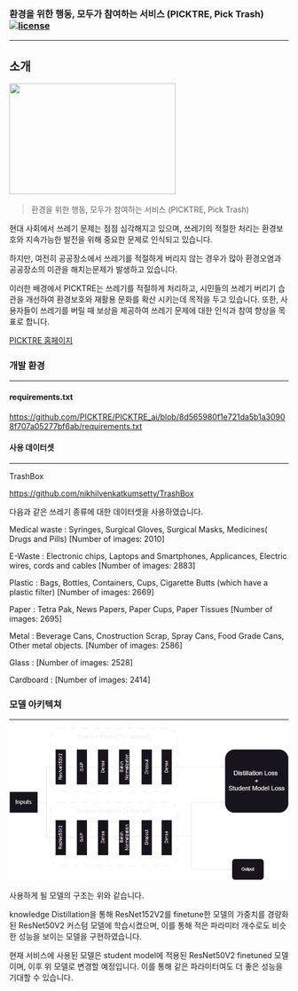 ### 환경을 위한 행동, 모두가 참여하는 서비스 (PICKTRE, Pick Trash) [![license](https://img.shields.io/badge/License-GPL-7F5AB6)](https://github.com/PICKTRE/PICKTRE_ai/blob/main/LICENSE)
---


## 소개
<img src="https://github.com/PICKTRE/PICKTRE_backend/assets/101933437/bb49dce2-a814-4722-8545-8b91e318f268" width="300" height="200">
<br>

> 환경을 위한 행동, 모두가 참여하는 서비스 (PICKTRE, Pick Trash)

현대 사회에서 쓰레기 문제는 점점 심각해지고 있으며, 쓰레기의 적절한 처리는 환경보호와 지속가능한 발전을 위해 중요한 문제로 인식되고 있습니다.

하지만, 여전히 공공장소에서 쓰레기를 적절하게 버리지 않는 경우가 많아 환경오염과 공공장소의 미관을 해치는문제가 발생하고 있습니다.

이러한 배경에서 PICKTRE는 쓰레기를 적절하게 처리하고, 시민들의 쓰레기 버리기 습관을 개선하여 환경보호와 재활용 문화를 확산 시키는데 목적을 두고 있습니다. 또한, 사용자들이 쓰레기를 버릴 때 보상을 제공하여 쓰레기 문제에 대한 인식과 참여 향상을 목표로 합니다.

[PICKTRE 홈페이지](https://picktre.netlify.app "PICKTRE") 

### 개발 환경
---
#### requirements.txt
https://github.com/PICKTRE/PICKTRE_ai/blob/8d565980f1e721da5b1a30908f707a05277bf6ab/requirements.txt

#### 사용 데이터셋
---
TrashBox

https://github.com/nikhilvenkatkumsetty/TrashBox

다음과 같은 쓰레기 종류에 대한 데이터셋을 사용하였습니다.

Medical waste : Syringes, Surgical Gloves, Surgical Masks, Medicines( Drugs and Pills) [Number of images: 2010]

E-Waste : Electronic chips, Laptops and Smartphones, Applicances, Electric wires, cords and cables [Number of images: 2883]

Plastic : Bags, Bottles, Containers, Cups, Cigarette Butts (which have a plastic filter) [Number of images: 2669]

Paper : Tetra Pak, News Papers, Paper Cups, Paper Tissues [Number of images: 2695]

Metal : Beverage Cans, Cnostruction Scrap, Spray Cans, Food Grade Cans, Other metal objects. [Number of images: 2586]

Glass : [Number of images: 2528]

Cardboard : [Number of images: 2414]

### 모델 아키텍쳐
---
![distillation](https://github.com/PICKTRE/PICKTRE_ai/blob/7c49407ce573ef79d31fd04605564b15c80d3420/src/diagram.png)

사용하게 될 모델의 구조는 위와 같습니다.

knowledge Distillation을 통해 ResNet152V2를 finetune한 모델의 가중치를 경량화된 ResNet50V2 커스텀 모델에 학습시켰으며, 이를 통해 적은 파라미터 개수로도 비슷한 성능을 보이는 모델을 구현하였습니다.

현재 서비스에 사용된 모델은 student model에 적용된 ResNet50V2 finetuned 모델이며, 이후 위 모델로 변경할 예정입니다. 이를 통해 같은 파라미터여도 더 좋은 성능을 기대할 수 있습니다.
